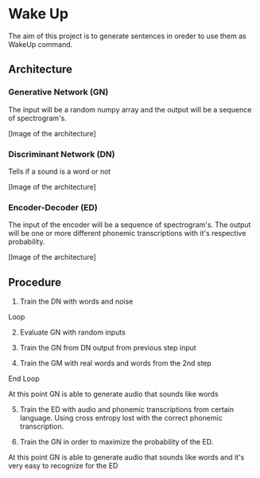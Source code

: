 # Wake Up

The aim of this project is to generate sentences in oreder to use them as WakeUp command.

## Architecture

### Generative Network (GN)

The input will be a random numpy array and the output will be a sequence of spectrogram's.

[Image of the architecture]

### Discriminant Network (DN)

Tells if a sound is a word or not

[Image of the architecture]


### Encoder-Decoder (ED)

The input of the encoder will be a sequence of spectrogram's. The output will be one or more different phonemic transcriptions with it's respective probability.

[Image of the architecture]


## Procedure
1. Train the DN with words and noise

Loop

2. Evaluate GN with random inputs

3. Train the GN from DN output from previous step input

4. Train the GM with real words and words from the 2nd step

End Loop

At this point GN is able to generate audio that sounds like words

5. Train the ED with audio and phonemic transcriptions from certain language. Using cross entropy lost with the correct phonemic transcription.

6. Train the GN in order to maximize the probability of the ED.

At this point GN is able to generate audio that sounds like words and it's very easy to recognize for the ED
